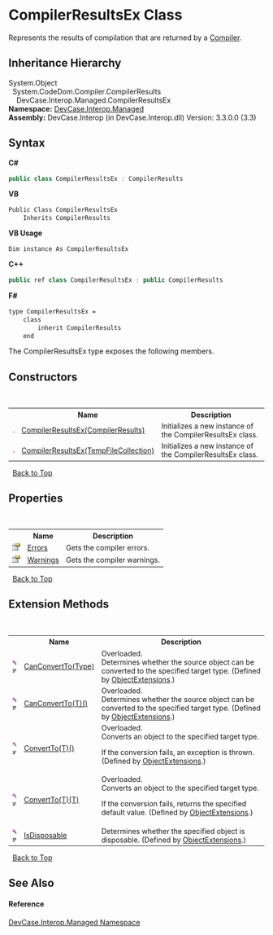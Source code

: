# CompilerResultsEx Class
 

Represents the results of compilation that are returned by a <a href="T_DevCase_Interop_Managed_Compiler">Compiler</a>.


## Inheritance Hierarchy
System.Object<br />&nbsp;&nbsp;System.CodeDom.Compiler.CompilerResults<br />&nbsp;&nbsp;&nbsp;&nbsp;DevCase.Interop.Managed.CompilerResultsEx<br />
**Namespace:**&nbsp;<a href="N_DevCase_Interop_Managed">DevCase.Interop.Managed</a><br />**Assembly:**&nbsp;DevCase.Interop (in DevCase.Interop.dll) Version: 3.3.0.0 (3.3)

## Syntax

**C#**<br />
``` C#
public class CompilerResultsEx : CompilerResults
```

**VB**<br />
``` VB
Public Class CompilerResultsEx
	Inherits CompilerResults
```

**VB Usage**<br />
``` VB Usage
Dim instance As CompilerResultsEx
```

**C++**<br />
``` C++
public ref class CompilerResultsEx : public CompilerResults
```

**F#**<br />
``` F#
type CompilerResultsEx =  
    class
        inherit CompilerResults
    end
```

The CompilerResultsEx type exposes the following members.


## Constructors
&nbsp;<table><tr><th></th><th>Name</th><th>Description</th></tr><tr><td>![Public method](media/pubmethod.gif "Public method")</td><td><a href="M_DevCase_Interop_Managed_CompilerResultsEx__ctor">CompilerResultsEx(CompilerResults)</a></td><td>
Initializes a new instance of the CompilerResultsEx class.</td></tr><tr><td>![Public method](media/pubmethod.gif "Public method")</td><td><a href="M_DevCase_Interop_Managed_CompilerResultsEx__ctor_1">CompilerResultsEx(TempFileCollection)</a></td><td>
Initializes a new instance of the CompilerResultsEx class.</td></tr></table>&nbsp;
<a href="#compilerresultsex-class">Back to Top</a>

## Properties
&nbsp;<table><tr><th></th><th>Name</th><th>Description</th></tr><tr><td>![Public property](media/pubproperty.gif "Public property")</td><td><a href="P_DevCase_Interop_Managed_CompilerResultsEx_Errors">Errors</a></td><td>
Gets the compiler errors.</td></tr><tr><td>![Public property](media/pubproperty.gif "Public property")</td><td><a href="P_DevCase_Interop_Managed_CompilerResultsEx_Warnings">Warnings</a></td><td>
Gets the compiler warnings.</td></tr></table>&nbsp;
<a href="#compilerresultsex-class">Back to Top</a>

## Extension Methods
&nbsp;<table><tr><th></th><th>Name</th><th>Description</th></tr><tr><td>![Public Extension Method](media/pubextension.gif "Public Extension Method")![Code example](media/CodeExample.png "Code example")</td><td><a href="M_DevCase_Core_Extensions_Object_ObjectExtensions_CanConvertTo">CanConvertTo(Type)</a></td><td>Overloaded.  
Determines whether the source object can be converted to the specified target type.
 (Defined by <a href="T_DevCase_Core_Extensions_Object_ObjectExtensions">ObjectExtensions</a>.)</td></tr><tr><td>![Public Extension Method](media/pubextension.gif "Public Extension Method")![Code example](media/CodeExample.png "Code example")</td><td><a href="M_DevCase_Core_Extensions_Object_ObjectExtensions_CanConvertTo__1">CanConvertTo(T)()</a></td><td>Overloaded.  
Determines whether the source object can be converted to the specified target type.
 (Defined by <a href="T_DevCase_Core_Extensions_Object_ObjectExtensions">ObjectExtensions</a>.)</td></tr><tr><td>![Public Extension Method](media/pubextension.gif "Public Extension Method")![Code example](media/CodeExample.png "Code example")</td><td><a href="M_DevCase_Core_Extensions_Object_ObjectExtensions_ConvertTo__1">ConvertTo(T)()</a></td><td>Overloaded.  
Converts an object to the specified target type. 

 If the conversion fails, an exception is thrown.
 (Defined by <a href="T_DevCase_Core_Extensions_Object_ObjectExtensions">ObjectExtensions</a>.)</td></tr><tr><td>![Public Extension Method](media/pubextension.gif "Public Extension Method")![Code example](media/CodeExample.png "Code example")</td><td><a href="M_DevCase_Core_Extensions_Object_ObjectExtensions_ConvertTo__1_1">ConvertTo(T)(T)</a></td><td>Overloaded.  
Converts an object to the specified target type. 

 If the conversion fails, returns the specified default value.
 (Defined by <a href="T_DevCase_Core_Extensions_Object_ObjectExtensions">ObjectExtensions</a>.)</td></tr><tr><td>![Public Extension Method](media/pubextension.gif "Public Extension Method")![Code example](media/CodeExample.png "Code example")</td><td><a href="M_DevCase_Core_Extensions_Object_ObjectExtensions_IsDisposable">IsDisposable</a></td><td>
Determines whether the specified object is disposable.
 (Defined by <a href="T_DevCase_Core_Extensions_Object_ObjectExtensions">ObjectExtensions</a>.)</td></tr></table>&nbsp;
<a href="#compilerresultsex-class">Back to Top</a>

## See Also


#### Reference
<a href="N_DevCase_Interop_Managed">DevCase.Interop.Managed Namespace</a><br />